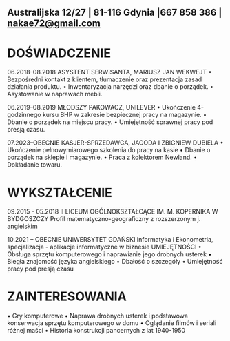 ## Australijska 12/27 | 81-116 Gdynia |667 858 386 | nakae72@gmail.com

# DOŚWIADCZENIE
06.2018–08.2018
ASYSTENT SERWISANTA, MARIUSZ JAN WEKWEJT
•	Bezpośredni kontakt z klientem, tłumaczenie oraz prezentacja zasad działania produktu.
•	Inwentaryzacja narzędzi oraz dbanie o porządek.
•	Asystowanie w naprawach mebli.

06.2019–08.2019
MŁODSZY PAKOWACZ, UNILEVER
•	Ukończenie 4-godzinnego kursu BHP w zakresie bezpiecznej pracy na magazynie.
•	Dbanie o porządek na miejscu pracy.
•	Umiejętność sprawnej pracy pod presją czasu.

07.2023–OBECNIE
KASJER-SPRZEDAWCA, JAGODA I ZBIGNIEW DUBIELA
•	Ukończenie pełnowymiarowego szkolenia do pracy na kasie
•	Dbanie o porządek na sklepie i magazynie.
•	Praca z kolektorem Newland.
•	Dokładanie towaru.

# WYKSZTAŁCENIE
09.2015 - 05.2018
II LICEUM OGÓLNOKSZTAŁCĄCE IM. M. KOPERNIKA W BYDGOSZCZY
Profil matematyczno-geograficzny z rozszerzonym j. angielskim

10.2021 – OBECNIE
UNIWERSYTET GDAŃSKI
Informatyka i Ekonometria, specjalizacja - aplikacje informatyczne w biznesie
UMIEJĘTNOŚCI
•	Obsługa sprzętu komputerowego i naprawianie jego drobnych usterek
•	Biegła znajomość języka angielskiego	•	Dbałość o szczegóły
•	Umiejętność pracy pod presją czasu

# ZAINTERESOWANIA
•	Gry komputerowe 
•	Naprawa drobnych usterek i podstawowa konserwacja sprzętu komputerowego w domu
•	Oglądanie filmów i seriali różnej maści
•	Historia konstrukcji pancernych z lat 1940-1950
